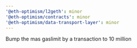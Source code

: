 ```yaml
---
'@eth-optimism/l2geth': minor
'@eth-optimism/contracts': minor
'@eth-optimism/data-transport-layer': minor
---
```


Bump the mas gaslimit by a transaction to 10 million
